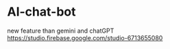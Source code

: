 # AI-chat-bot
new feature than gemini and chatGPT
https://studio.firebase.google.com/studio-6713655080
